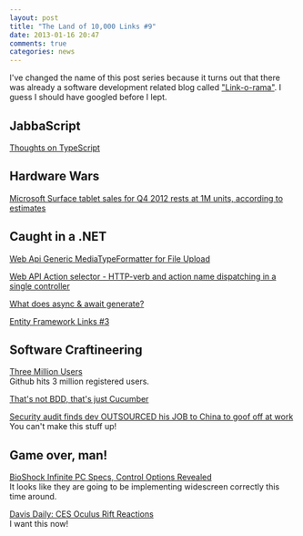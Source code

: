 ```yaml
---
layout: post
title: "The Land of 10,000 Links #9"
date: 2013-01-16 20:47
comments: true
categories: news
---
```

I've changed the name of this post series because it turns out that there was already a software development related blog called ["Link-o-rama"](https://blogs.oracle.com/archbeat/entry/archbeat_link_o_rama_top38?utm_source=feedburner&utm_medium=feed&utm_campaign=Feed%3A+brhubartOTN+%28ArchBeat%29). I guess I should have googled before I lept.

## JabbaScript
[Thoughts on TypeScript](http://www.aaron-powell.com/javascript/thoughts-on-typescript)

## Hardware Wars
[Microsoft Surface tablet sales for Q4 2012 rests at 1M units, according to estimates](http://www.digitaltrends.com/mobile/microsoft-surface-sales-1m-units/)

## Caught in a .NET
[Web Api Generic MediaTypeFormatter for File Upload](http://lonetechie.com/2012/09/23/web-api-generic-mediatypeformatter-for-file-upload/)

[Web API Action selector - HTTP-verb and action name dispatching in a single controller](http://www.strathweb.com/2013/01/magical-web-api-action-selector-http-verb-and-action-name-dispatching-in-a-single-controller/)

[What does async & await generate?](http://blog.filipekberg.se/2013/01/16/what-does-async-await-generate/)

[Entity Framework Links #3](http://blogs.msdn.com/b/adonet/archive/2013/01/15/entity-framework-links-3.aspx)

## Software Craftineering
[Three Million Users](https://github.com/blog/1382-three-million-users)  
Github hits 3 million registered users.

[That's not BDD, that's just Cucumber](http://chrismdp.com/2013/01/bdd-is-not-cucumber/?utm_source=twitterfeed&utm_medium=twitter)

[Security audit finds dev OUTSOURCED his JOB to China to goof off at work](http://www.theregister.co.uk/2013/01/16/developer_oursources_job_china/)  
You can't make this stuff up!

## Game over, man!
[BioShock Infinite PC Specs, Control Options Revealed](http://www.g4tv.com/thefeed/blog/post/729955/bioshock-infinite-pc-specs-control-options-revealed/?utm_medium=twitter&utm_source=twitterfeed)  
It looks like they are going to be implementing widescreen correctly this time around.

[Davis Daily: CES Oculus Rift Reactions](https://www.youtube.com/watch?v=KJo12Hz_BVI&feature=youtu.be)  
I want this now!